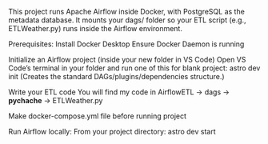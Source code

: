 This project runs Apache Airflow inside Docker, with PostgreSQL as the metadata database. It mounts your dags/ folder so your ETL script (e.g., ETLWeather.py) runs inside the Airflow environment.

Prerequisites:
  Install Docker Desktop 
  Ensure Docker Daemon is running

Initialize an Airflow project (inside your new folder in VS Code)
  Open VS Code’s terminal in your folder and run one of this for blank project: astro dev init
  (Creates the standard DAGs/plugins/dependencies structure.) 

Write your ETL code
You will find my code in AirflowETL -> dags -> __pychache__ -> ETLWeather.py

Make docker-compose.yml file before running project

Run Airflow locally:
  From your project directory: astro dev start
